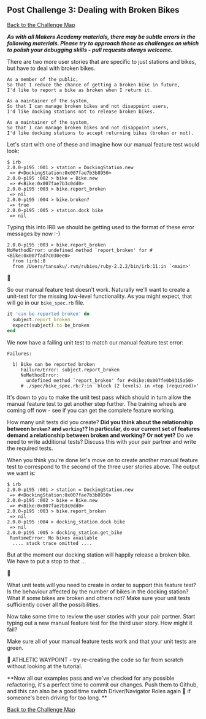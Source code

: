 ## Post Challenge 3:  Dealing with Broken Bikes

[Back to the Challenge Map](../0_challenge_map.md)

***As with all Makers Academy materials, there may be subtle errors in the following materials.  Please try to approach those as challenges on which to polish your debugging skills - pull requests always welcome.***

There are two more user stories that are specific to just stations and bikes, but have to deal with broken bikes.

```
As a member of the public,
So that I reduce the chance of getting a broken bike in future,
I'd like to report a bike as broken when I return it.

As a maintainer of the system,
So that I can manage broken bikes and not disappoint users,
I'd like docking stations not to release broken bikes.

As a maintainer of the system,
So that I can manage broken bikes and not disappoint users,
I'd like docking stations to accept returning bikes (broken or not).

```

Let's start with one of these and imagine how our manual feature test would look:

```
$ irb
2.0.0-p195 :001 > station = DockingStation.new
 => #<DockingStation:0x007fae7b3b8950>
2.0.0-p195 :002 > bike = Bike.new
 => #<Bike:0x007fae7b3c0dd0>
2.0.0-p195 :003 > bike.report_broken
 => nil
2.0.0-p195 :004 > bike.broken?
 => true
2.0.0-p195 :005 > station.dock bike
 => nil
```

Typing this into IRB we should be getting used to the format of these error messages by now :-)

```
2.0.0-p195 :003 > bike.report_broken
NoMethodError: undefined method `report_broken' for #<Bike:0x007fad7c030ee0>
  from (irb):8
  from /Users/tansaku/.rvm/rubies/ruby-2.2.2/bin/irb:11:in `<main>'
```

:twisted_rightwards_arrows:

So our manual feature test doesn't work.  Naturally we'll want to create a unit-test for the missing low-level functionality.  As you might expect, that will go in our `bike_spec.rb` file.

```ruby
it 'can be reported broken' do
  subject.report_broken
  expect(subject).to be_broken
end
```

We now have a failing unit test to match our manual feature test error:  

```
Failures:

  1) Bike can be reported broken
     Failure/Error: subject.report_broken
     NoMethodError:
       undefined method `report_broken' for #<Bike:0x007fe0b9315a50>
     # ./spec/bike_spec.rb:7:in `block (2 levels) in <top (required)>'
```

It's down to you to make the unit test pass which should in turn allow the manual feature test to get another step further.  The training wheels are coming off now - see if you can get the complete feature working.

How many unit tests did you create?  **Did you think about the relationship between `broken?` and `working?`?  In particular, do our current set of features demand a relationship between broken and working? Or not yet?**    Do we need to write additional tests?  Discuss this with your pair partner and write the required tests.

When you think you're done let's move on to create another manual feature test to correspond to the second of the three user stories above.  The output we want is:

```
$ irb
2.0.0-p195 :001 > station = DockingStation.new
 => #<DockingStation:0x007fae7b3b8950>
2.0.0-p195 :002 > bike = Bike.new
 => #<Bike:0x007fae7b3c0dd0>
2.0.0-p195 :003 > bike.report_broken
 => nil
2.0.0-p195 :004 > docking_station.dock bike
 => nil
2.0.0-p195 :005 > docking_station.get_bike
 RuntimeError: No bikes available
  .... stack trace omitted ....
```

But at the moment our docking station will happily release a broken bike.  We have to put a stop to that ...

:twisted_rightwards_arrows:

What unit tests will you need to create in order to support this feature test?  Is the behaviour affected by the number of bikes in the docking station?  What if some bikes are broken and others not?  Make sure your unit tests sufficiently cover all the possibilities.


Now take some time to review the user stories with your pair partner.  Start typing out a new manual feature test for the third user story.  How might it fail?

Make sure all of your manual feature tests work and that your unit tests are green.

:running_shirt_with_sash: ATHLETIC WAYPOINT - try re-creating the code so far from scratch without looking at the tutorial.

**Now all our examples pass and we've checked for any possible refactoring, it's a perfect time to commit our changes. Push them to Github, and this can also be a good time switch Driver/Navigator Roles again&nbsp;:twisted_rightwards_arrows: if someone's been driving for too long.
**

[Back to the Challenge Map](../0_challenge_map.md)
